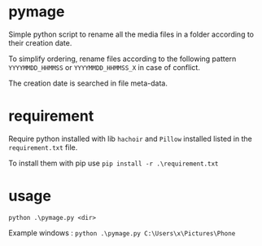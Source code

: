 # pymage

Simple python script to rename all the media files in a folder according to their creation date.

To simplify ordering, rename files according to the following pattern `YYYYMMDD_HHMMSS` or `YYYYMMDD_HHMMSS_X` in case of conflict.

The creation date is searched in file meta-data.


# requirement

Require python installed with lib `hachoir` and `Pillow` installed listed in the `requirement.txt` file.

To install them with pip use `pip install -r .\requirement.txt`


# usage

`python .\pymage.py <dir>`

Example windows : `python .\pymage.py C:\Users\x\Pictures\Phone`

